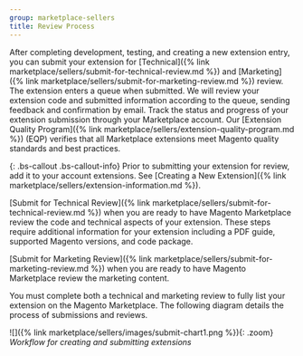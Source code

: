 ```yaml
---
group: marketplace-sellers
title: Review Process
---
```


After completing development, testing, and creating a new extension entry, you can submit your extension for [Technical]({% link marketplace/sellers/submit-for-technical-review.md %}) and [Marketing]({% link marketplace/sellers/submit-for-marketing-review.md %}) review. The extension enters a queue when submitted. We will review your extension code and submitted information according to the queue, sending feedback and confirmation by email. Track the status and progress of your extension submission through your Marketplace account. Our [Extension Quality Program]({% link marketplace/sellers/extension-quality-program.md %}) (EQP) verifies that all Marketplace extensions meet Magento quality standards and best practices.

{: .bs-callout .bs-callout-info}
Prior to submitting your extension for review, add it to your account extensions. See [Creating a New Extension]({% link marketplace/sellers/extension-information.md %}).

[Submit for Technical Review]({% link marketplace/sellers/submit-for-technical-review.md %}) when you are ready to have Magento Marketplace review the code and technical aspects of your extension. These steps require additional information for your extension including a PDF guide, supported Magento versions, and code package.

[Submit for Marketing Review]({% link marketplace/sellers/submit-for-marketing-review.md %}) when you are ready to have Magento Marketplace review the marketing content.

You must complete both a technical and marketing review to fully list your extension on the Magento Marketplace. The following diagram details the process of submissions and reviews.

![]({% link marketplace/sellers/images/submit-chart1.png %}){: .zoom}
_Workflow for creating and submitting extensions_
